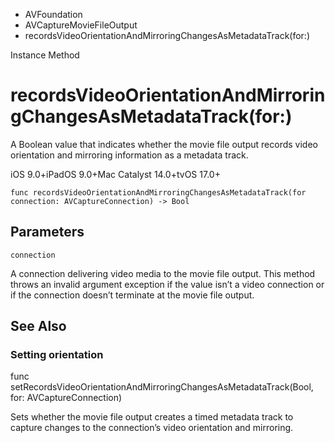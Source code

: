 

- AVFoundation
- AVCaptureMovieFileOutput
-  recordsVideoOrientationAndMirroringChangesAsMetadataTrack(for:) 

Instance Method

# recordsVideoOrientationAndMirroringChangesAsMetadataTrack(for:)

A Boolean value that indicates whether the movie file output records video orientation and mirroring information as a metadata track.

iOS 9.0+iPadOS 9.0+Mac Catalyst 14.0+tvOS 17.0+

``` source
func recordsVideoOrientationAndMirroringChangesAsMetadataTrack(for connection: AVCaptureConnection) -> Bool
```

## Parameters 

`connection`  

A connection delivering video media to the movie file output. This method throws an invalid argument exception if the value isn’t a video connection or if the connection doesn’t terminate at the movie file output.

## See Also

### Setting orientation

func setRecordsVideoOrientationAndMirroringChangesAsMetadataTrack(Bool, for: AVCaptureConnection)

Sets whether the movie file output creates a timed metadata track to capture changes to the connection’s video orientation and mirroring.


